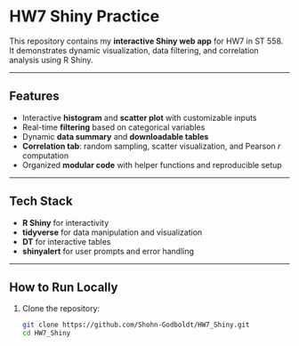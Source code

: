 
# HW7 Shiny Practice

This repository contains my **interactive Shiny web app** for HW7 in ST 558.  
It demonstrates dynamic visualization, data filtering, and correlation analysis using R Shiny.

---

## Features
- Interactive **histogram** and **scatter plot** with customizable inputs  
- Real-time **filtering** based on categorical variables  
- Dynamic **data summary** and **downloadable tables**  
- **Correlation tab**: random sampling, scatter visualization, and Pearson *r* computation  
- Organized **modular code** with helper functions and reproducible setup

---

## Tech Stack
- **R Shiny** for interactivity  
- **tidyverse** for data manipulation and visualization  
- **DT** for interactive tables  
- **shinyalert** for user prompts and error handling  

---

## How to Run Locally

1. Clone the repository:
   ```bash
   git clone https://github.com/Shohn-Godboldt/HW7_Shiny.git
   cd HW7_Shiny
